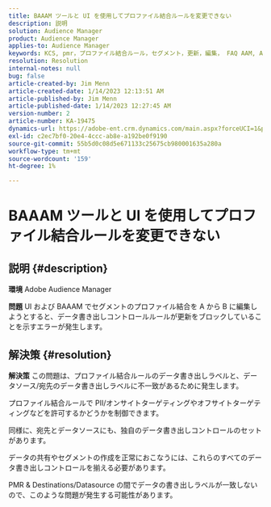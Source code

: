 ```yaml
---
title: BAAAM ツールと UI を使用してプロファイル結合ルールを変更できない
description: 説明
solution: Audience Manager
product: Audience Manager
applies-to: Audience Manager
keywords: KCS, pmr，プロファイル結合ルール，セグメント，更新，編集， FAQ AAM, Adobe Audience Manager，変更できない， BAAAM ツール
resolution: Resolution
internal-notes: null
bug: false
article-created-by: Jim Menn
article-created-date: 1/14/2023 12:13:51 AM
article-published-by: Jim Menn
article-published-date: 1/14/2023 12:27:45 AM
version-number: 2
article-number: KA-19475
dynamics-url: https://adobe-ent.crm.dynamics.com/main.aspx?forceUCI=1&pagetype=entityrecord&etn=knowledgearticle&id=053c7d52-a093-ed11-aad1-6045bd0065f9
exl-id: c2ec7bf0-20e4-4ccc-ab8e-a192be0f9190
source-git-commit: 55b5d0c08d5e671133c25675cb980001635a280a
workflow-type: tm+mt
source-wordcount: '159'
ht-degree: 1%

---
```


# BAAAM ツールと UI を使用してプロファイル結合ルールを変更できない

## 説明 {#description}


<b>環境</b>
Adobe Audience Manager

<b>問題</b>
UI および BAAAM でセグメントのプロファイル結合を A から B に編集しようとすると、データ書き出しコントロールルールが更新をブロックしていることを示すエラーが発生します。


## 解決策 {#resolution}


<b>解決策</b>
この問題は、プロファイル結合ルールのデータ書き出しラベルと、データソース/宛先のデータ書き出しラベルに不一致があるために発生します。

プロファイル結合ルールで PII/オンサイトターゲティングやオフサイトターゲティングなどを許可するかどうかを制御できます。

同様に、宛先とデータソースにも、独自のデータ書き出しコントロールのセットがあります。

データの共有やセグメントの作成を正常におこなうには、これらのすべてのデータ書き出しコントロールを揃える必要があります。

PMR &amp; Destinations/Datasource の間でデータの書き出しラベルが一致しないので、このような問題が発生する可能性があります。
